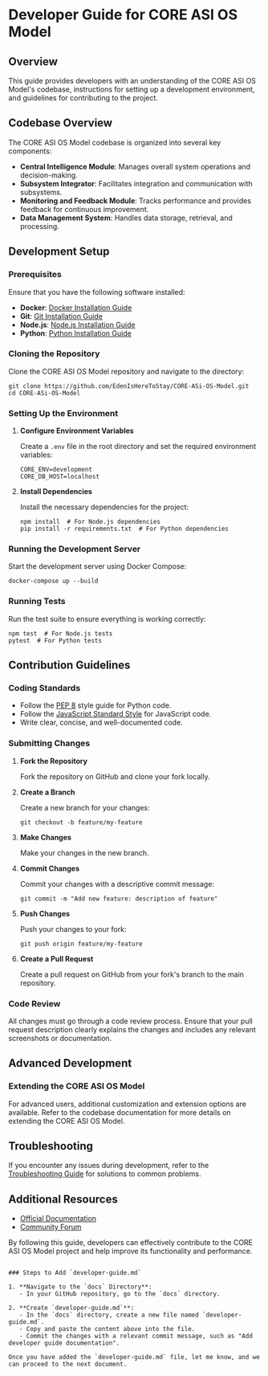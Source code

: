 # Developer Guide for CORE ASI OS Model

## Overview

This guide provides developers with an understanding of the CORE ASI OS Model's codebase, instructions for setting up a development environment, and guidelines for contributing to the project.

## Codebase Overview

The CORE ASI OS Model codebase is organized into several key components:

- **Central Intelligence Module**: Manages overall system operations and decision-making.
- **Subsystem Integrator**: Facilitates integration and communication with subsystems.
- **Monitoring and Feedback Module**: Tracks performance and provides feedback for continuous improvement.
- **Data Management System**: Handles data storage, retrieval, and processing.

## Development Setup

### Prerequisites

Ensure that you have the following software installed:

- **Docker**: [Docker Installation Guide](https://docs.docker.com/get-docker/)
- **Git**: [Git Installation Guide](https://git-scm.com/book/en/v2/Getting-Started-Installing-Git)
- **Node.js**: [Node.js Installation Guide](https://nodejs.org/en/download/)
- **Python**: [Python Installation Guide](https://www.python.org/downloads/)

### Cloning the Repository

Clone the CORE ASI OS Model repository and navigate to the directory:

```
git clone https://github.com/EdenIsHereToStay/CORE-ASi-OS-Model.git
cd CORE-ASi-OS-Model
```

### Setting Up the Environment

1. **Configure Environment Variables**

   Create a `.env` file in the root directory and set the required environment variables:

   ```plaintext
   CORE_ENV=development
   CORE_DB_HOST=localhost
   ```

2. **Install Dependencies**

   Install the necessary dependencies for the project:

   ```
   npm install  # For Node.js dependencies
   pip install -r requirements.txt  # For Python dependencies
   ```

### Running the Development Server

Start the development server using Docker Compose:

```
docker-compose up --build
```

### Running Tests

Run the test suite to ensure everything is working correctly:

```
npm test  # For Node.js tests
pytest  # For Python tests
```

## Contribution Guidelines

### Coding Standards

- Follow the [PEP 8](https://www.python.org/dev/peps/pep-0008/) style guide for Python code.
- Follow the [JavaScript Standard Style](https://standardjs.com/) for JavaScript code.
- Write clear, concise, and well-documented code.

### Submitting Changes

1. **Fork the Repository**

   Fork the repository on GitHub and clone your fork locally.

2. **Create a Branch**

   Create a new branch for your changes:

   ```
   git checkout -b feature/my-feature
   ```

3. **Make Changes**

   Make your changes in the new branch.

4. **Commit Changes**

   Commit your changes with a descriptive commit message:

   ```
   git commit -m "Add new feature: description of feature"
   ```

5. **Push Changes**

   Push your changes to your fork:

   ```
   git push origin feature/my-feature
   ```

6. **Create a Pull Request**

   Create a pull request on GitHub from your fork's branch to the main repository.

### Code Review

All changes must go through a code review process. Ensure that your pull request description clearly explains the changes and includes any relevant screenshots or documentation.

## Advanced Development

### Extending the CORE ASI OS Model

For advanced users, additional customization and extension options are available. Refer to the codebase documentation for more details on extending the CORE ASI OS Model.

## Troubleshooting

If you encounter any issues during development, refer to the [Troubleshooting Guide](troubleshooting-guide.md) for solutions to common problems.

## Additional Resources

- [Official Documentation](https://github.com/EdenIsHereToStay/CORE-ASi-OS-Model)
- [Community Forum](https://community.core-asi-os-model.com)

By following this guide, developers can effectively contribute to the CORE ASI OS Model project and help improve its functionality and performance.
```

### Steps to Add `developer-guide.md`

1. **Navigate to the `docs` Directory**:
   - In your GitHub repository, go to the `docs` directory.

2. **Create `developer-guide.md`**:
   - In the `docs` directory, create a new file named `developer-guide.md`.
   - Copy and paste the content above into the file.
   - Commit the changes with a relevant commit message, such as "Add developer guide documentation".

Once you have added the `developer-guide.md` file, let me know, and we can proceed to the next document.
